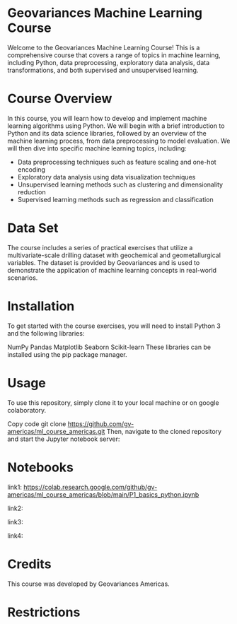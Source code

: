# Geovariances Machine Learning Course

Welcome to the Geovariances Machine Learning Course! This is a comprehensive course that covers a range of topics in machine learning, including Python, data preprocessing, exploratory data analysis, data transformations, and both supervised and unsupervised learning.

# Course Overview

In this course, you will learn how to develop and implement machine learning algorithms using Python. We will begin with a brief introduction to Python and its data science libraries, followed by an overview of the machine learning process, from data preprocessing to model evaluation. We will then dive into specific machine learning topics, including:

- Data preprocessing techniques such as feature scaling and one-hot encoding
- Exploratory data analysis using data visualization techniques
- Unsupervised learning methods such as clustering and dimensionality reduction
- Supervised learning methods such as regression and classification

# Data Set
The course includes a series of practical exercises that utilize a multivariate-scale drilling dataset with geochemical and geometallurgical variables. The dataset is provided by Geovariances and is used to demonstrate the application of machine learning concepts in real-world scenarios.

# Installation
To get started with the course exercises, you will need to install Python 3 and the following libraries:

NumPy
Pandas
Matplotlib
Seaborn
Scikit-learn
These libraries can be installed using the pip package manager.


# Usage
To use this repository, simply clone it to your local machine or on google colaboratory.


Copy code
git clone https://github.com/gv-americas/ml_course_americas.git
Then, navigate to the cloned repository and start the Jupyter notebook server:

# Notebooks

link1: https://colab.research.google.com/github/gv-americas/ml_course_americas/blob/main/P1_basics_python.ipynb

link2: 

link3:

link4:

# Credits
This course was developed by Geovariances Americas.

# Restrictions


